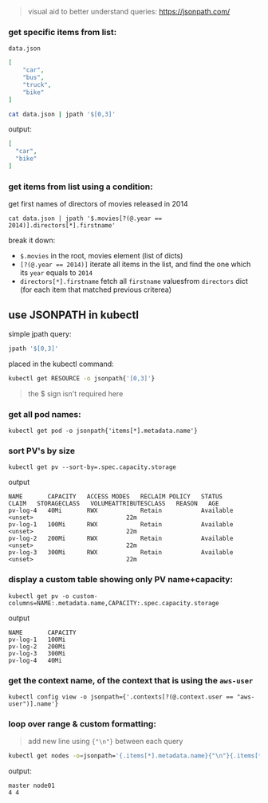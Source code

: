 > visual aid to better understand queries: https://jsonpath.com/

### get specific items from list:
`data.json`
```json
[
    "car",
    "bus",
    "truck",
    "bike"
]
```

```bash
cat data.json | jpath '$[0,3]'
```

output:
```json
[
  "car",
  "bike"
]
```
### get items from list using a condition:
get first names of directors of movies released in 2014
```
cat data.json | jpath '$.movies[?(@.year == 2014)].directors[*].firstname'
```
break it down:
- `$.movies` in the root, movies element (list of dicts)
- `[?(@.year == 2014)]`
iterate all items in the list, and find the one which its `year` equals to `2014`
- `directors[*].firstname` fetch all `firstname` valuesfrom `directors` dict (for each item that matched previous criterea)

## use JSONPATH in kubectl
simple jpath query:
```bash
jpath '$[0,3]'
```
placed in the kubectl command:
```bash
kubectl get RESOURCE -o jsonpath{'[0,3]'}
```
> the $ sign isn't required here
### get all pod names:
```
kubectl get pod -o jsonpath{'items[*].metadata.name'}
```
### sort PV's by size
```
kubectl get pv --sort-by=.spec.capacity.storage
```
output
```
NAME       CAPACITY   ACCESS MODES   RECLAIM POLICY   STATUS      CLAIM   STORAGECLASS   VOLUMEATTRIBUTESCLASS   REASON   AGE
pv-log-4   40Mi       RWX            Retain           Available                          <unset>                          22m
pv-log-1   100Mi      RWX            Retain           Available                          <unset>                          22m
pv-log-2   200Mi      RWX            Retain           Available                          <unset>                          22m
pv-log-3   300Mi      RWX            Retain           Available                          <unset>                          22m
```
### display a custom table showing only PV name+capacity:

```
kubectl get pv -o custom-columns=NAME:.metadata.name,CAPACITY:.spec.capacity.storage
```
output
```
NAME       CAPACITY
pv-log-1   100Mi
pv-log-2   200Mi
pv-log-3   300Mi
pv-log-4   40Mi
```

### get the context name, of the context that is using the `aws-user`
```
kubectl config view -o jsonpath={'.contexts[?(@.context.user == "aws-user")].name'}
```

### loop over range & custom formatting:
> add new line using `{"\n"}` between each query
```bash
kubectl get nodes -o=jsonpath='{.items[*].metadata.name}{"\n"}{.items[*].status.capacity.cpu}'
```
output:
```
master node01
4 4
```